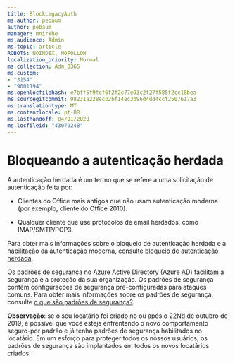 ```yaml
---
title: BlockLegacyAuth
ms.author: pebaum
author: pebaum
manager: mnirkhe
ms.audience: Admin
ms.topic: article
ROBOTS: NOINDEX, NOFOLLOW
localization_priority: Normal
ms.collection: Adm_O365
ms.custom:
- "3154"
- "9001194"
ms.openlocfilehash: e7bff5f9fcf6f2f2c77e93c2f27f585f2cc18bea
ms.sourcegitcommit: 98231a228ecb2bf14ec3b96d4dd4ccf2507617a3
ms.translationtype: MT
ms.contentlocale: pt-BR
ms.lasthandoff: 04/01/2020
ms.locfileid: "43079248"
---
```

# <a name="blocking-legacy-authentication"></a>Bloqueando a autenticação herdada

A autenticação herdada é um termo que se refere a uma solicitação de autenticação feita por:

- Clientes do Office mais antigos que não usam autenticação moderna (por exemplo, cliente do Office 2010).

- Qualquer cliente que use protocolos de email herdados, como IMAP/SMTP/POP3.

Para obter mais informações sobre o bloqueio de autenticação herdada e a habilitação da autenticação moderna, consulte [bloqueio de autenticação herdada](https://docs.microsoft.com/azure/active-directory/conditional-access/concept-conditional-access-block-legacy-authentication).

Os padrões de segurança no Azure Active Directory (Azure AD) facilitam a segurança e a proteção da sua organização. Os padrões de segurança contêm configurações de segurança pré-configuradas para ataques comuns.
Para obter mais informações sobre os padrões de segurança, consulte [o que são padrões de segurança?](https://docs.microsoft.com/azure/active-directory/fundamentals/concept-fundamentals-security-defaults). 

**Observação**: se o seu locatário foi criado no ou após o 22Nd de outubro de 2019, é possível que você esteja enfrentando o novo comportamento seguro-por padrão e já tenha padrões de segurança habilitados no locatário.  Em um esforço para proteger todos os nossos usuários, os padrões de segurança são implantados em todos os novos locatários criados.
